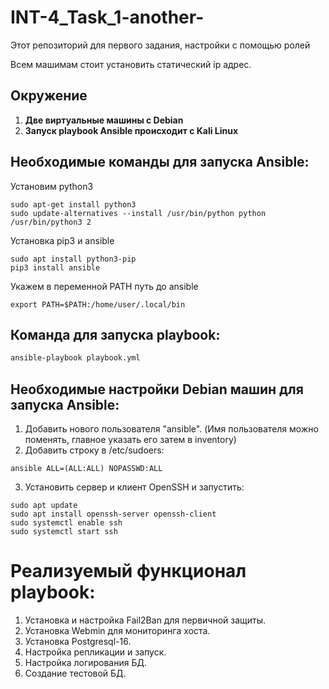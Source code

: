 # INT-4_Task_1-another-
Этот репозиторий для первого задания, настройки с помощью ролей


Всем машимам стоит установить статический ip адрес. 

## Окружение

1. **Две виртуальные машины с Debian**
2. **Запуск playbook Ansible происходит с Kali Linux**


## Необходимые команды для запуска Ansible:


Установим python3

```
sudo apt-get install python3
sudo update-alternatives --install /usr/bin/python python /usr/bin/python3 2
```

Установка pip3 и ansible

```
sudo apt install python3-pip
pip3 install ansible
```

Укажем в переменной PATH путь до ansible
```
export PATH=$PATH:/home/user/.local/bin
```


## Команда для запуска playbook:

```bash
ansible-playbook playbook.yml
```

## Необходимые настройки Debian машин для запуска Ansible:

1. Добавить нового пользователя "ansible". (Имя пользователя можно поменять, главное указать его затем в inventory)
2. Добавить строку в /etc/sudoers:

```
ansible ALL=(ALL:ALL) NOPASSWD:ALL
```
3. Установить сервер и клиент OpenSSH и запустить:

```
sudo apt update
sudo apt install openssh-server openssh-client
sudo systemctl enable ssh
sudo systemctl start ssh
```

# Реализуемый функционал playbook:

1. Установка и настройка Fail2Ban для первичной защиты.
2. Установка Webmin для мониторинга хоста.
3. Установка Postgresql-16.
4. Настройка репликации и запуск.
5. Настройка логирования БД.
6. Создание тестовой БД.
